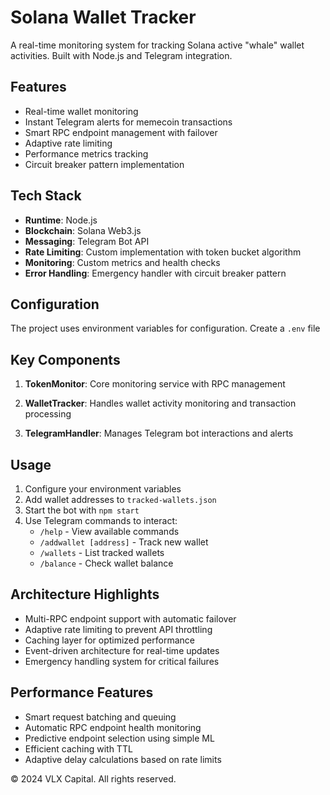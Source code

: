 # Solana Wallet Tracker

A real-time monitoring system for tracking Solana active "whale" wallet activities. Built with Node.js and Telegram integration.

## Features

-  Real-time wallet monitoring
-  Instant Telegram alerts for memecoin transactions
-  Smart RPC endpoint management with failover
-  Adaptive rate limiting
-  Performance metrics tracking
-  Circuit breaker pattern implementation

## Tech Stack

- **Runtime**: Node.js
- **Blockchain**: Solana Web3.js
- **Messaging**: Telegram Bot API
- **Rate Limiting**: Custom implementation with token bucket algorithm
- **Monitoring**: Custom metrics and health checks
- **Error Handling**: Emergency handler with circuit breaker pattern

## Configuration

The project uses environment variables for configuration. Create a `.env` file


## Key Components

1. **TokenMonitor**: Core monitoring service with RPC management

2. **WalletTracker**: Handles wallet activity monitoring and transaction processing

3. **TelegramHandler**: Manages Telegram bot interactions and alerts




## Usage

1. Configure your environment variables
2. Add wallet addresses to `tracked-wallets.json`
3. Start the bot with `npm start`
4. Use Telegram commands to interact:
   - `/help` - View available commands
   - `/addwallet [address]` - Track new wallet
   - `/wallets` - List tracked wallets
   - `/balance` - Check wallet balance

## Architecture Highlights

- Multi-RPC endpoint support with automatic failover
- Adaptive rate limiting to prevent API throttling
- Caching layer for optimized performance
- Event-driven architecture for real-time updates
- Emergency handling system for critical failures

## Performance Features

- Smart request batching and queuing
- Automatic RPC endpoint health monitoring
- Predictive endpoint selection using simple ML
- Efficient caching with TTL
- Adaptive delay calculations based on rate limits





© 2024 VLX Capital. All rights reserved.

